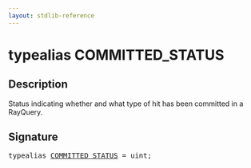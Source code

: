 ```yaml
---
layout: stdlib-reference
---
```


# typealias COMMITTED\_STATUS

## Description

Status indicating whether and what type of hit has been committed in a RayQuery.


## Signature

<pre>
<span class='code_keyword'>typealias</span> <a href="committed_status-012345678abcdef.html" class="code_type">COMMITTED_STATUS</a> = <span class="code_keyword">uint</span>;
</pre>

